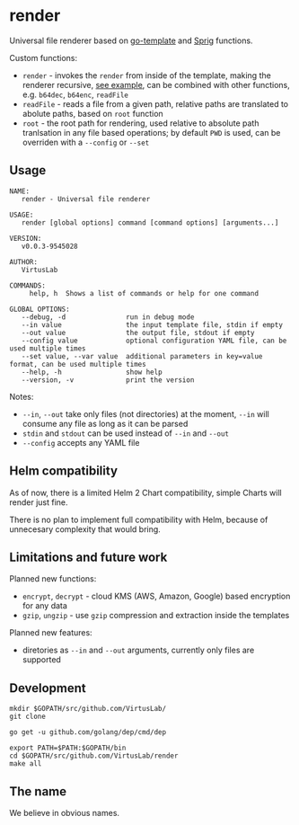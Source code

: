 # render

Universal file renderer based on [go-template](https://golang.org/pkg/text/template/) 
and [Sprig](http://masterminds.github.io/sprig/) functions.

Custom functions:

- `render` - invokes the `render` from inside of the template, making the renderer recursive, [see example](examples/example.yaml.tmpl#L10), can be combined with other functions, e.g. `b64dec`, `b64enc`, `readFile`
- `readFile` - reads a file from a given path, relative paths are translated to abolute paths, based on `root` function
- `root` - the root path for rendering, used relative to absolute path tranlsation in any file based operations; by default `PWD` is used, can be overriden with a `--config` or `--set`

## Usage

    NAME:
       render - Universal file renderer

    USAGE:
       render [global options] command [command options] [arguments...]

    VERSION:
       v0.0.3-9545028

    AUTHOR:
       VirtusLab

    COMMANDS:
         help, h  Shows a list of commands or help for one command

    GLOBAL OPTIONS:
       --debug, -d               run in debug mode
       --in value                the input template file, stdin if empty
       --out value               the output file, stdout if empty
       --config value            optional configuration YAML file, can be used multiple times
       --set value, --var value  additional parameters in key=value format, can be used multiple times
       --help, -h                show help
       --version, -v             print the version

Notes:
- `--in`, `--out` take only files (not directories) at the moment, `--in` will consume any file as long as it can be parsed
- `stdin` and `stdout` can be used instead of `--in` and `--out`
- `--config` accepts any YAML file

## Helm compatibility

As of now, there is a limited Helm 2 Chart compatibility, simple Charts will render just fine.

There is no plan to implement full compatibility with Helm, because of unnecesary complexity that would bring.

## Limitations and future work

Planned new functions:

- `encrypt`, `decrypt` - cloud KMS (AWS, Amazon, Google) based encryption for any data
- `gzip`, `ungzip` - use `gzip` compression and extraction inside the templates

Planned new features:

- diretories as `--in` and `--out` arguments, currently only files are supported

## Development

    mkdir $GOPATH/src/github.com/VirtusLab/
    git clone 
    
    go get -u github.com/golang/dep/cmd/dep
    
    export PATH=$PATH:$GOPATH/bin
    cd $GOPATH/src/github.com/VirtusLab/render
    make all

## The name

We believe in obvious names.
